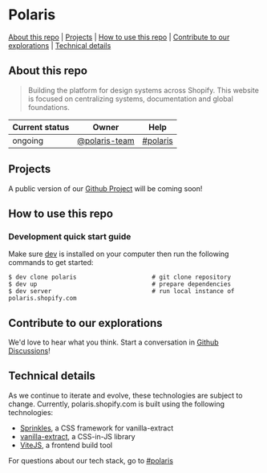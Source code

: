 # Polaris

[About this repo](#about-this-repo) | [Projects](#projects) | [How to use this repo](#how-to-use-this-repo) | [Contribute to our explorations](#contribute-to-our-explorations) | [Technical details](#technical-details)

## About this repo

> Building the platform for design systems across Shopify. This website is focused on centralizing systems, documentation and global foundations.

| Current status | Owner | Help |
|----------------|-------|------|
| ongoing | [@polaris-team](https://github.com/orgs/Shopify/teams/polaris-team/members) | [#polaris](https://shopify.slack.com/app_redirect?channel=polaris) |                                                                                                                                                                          

## Projects

A public version of our [Github Project](https://github.com/orgs/Shopify/projects/2250/views/5?type=beta) will be coming soon!

## How to use this repo

### Development quick start guide

Make sure [dev](https://development.shopify.io/engineering/keytech/dev/getting_started) is installed on your computer then run the following commands to get started:

```
$ dev clone polaris                     # git clone repository
$ dev up                                # prepare dependencies
$ dev server                            # run local instance of polaris.shopify.com
```

## Contribute to our explorations

We'd love to hear what you think. Start a conversation in [Github Discussions](https://github.com/Shopify/polaris/discussions)!

## Technical details

As we continue to iterate and evolve, these technologies are subject to change. Currently, polaris.shopify.com is built using the following technologies:

- [Sprinkles](https://github.com/seek-oss/vanilla-extract/tree/master/packages/sprinkles), a CSS framework for vanilla-extract
- [vanilla-extract](https://vanilla-extract.style), a CSS-in-JS library
- [ViteJS](https://vitejs.dev), a frontend build tool

For questions about our tech stack, go to [#polaris](https://shopify.slack.com/app_redirect?channel=polaris)
